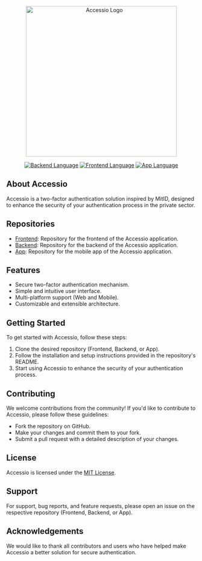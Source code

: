 <p align="center"><a href="https://github.com/NullerGoej/factor_backend" target="_blank"><img src="https://i.imgur.com/7aTMjW9.png" width="400" alt="Accessio Logo"></a></p>

<p align="center">
<a href="https://github.com/NullerGoej/factor_backend" target="_blank"><img src="https://img.shields.io/github/languages/top/NullerGoej/factor_backend" alt="Backend Language"></a>
<a href="https://github.com/NullerGoej/factor_front" target="_blank"><img src="https://img.shields.io/github/languages/top/NullerGoej/factor_front" alt="Frontend Language"></a>
<a href="https://github.com/NullerGoej/factor_app" target="_blank"><img src="https://img.shields.io/github/languages/top/NullerGoej/factor_app" alt="App Language"></a>
</p>

## About Accessio

Accessio is a two-factor authentication solution inspired by MitID, designed to enhance the security of your authentication process in the private sector.

## Repositories

- [Frontend](https://github.com/NullerGoej/factor_front): Repository for the frontend of the Accessio application.
- [Backend](https://github.com/NullerGoej/factor_backend): Repository for the backend of the Accessio application.
- [App](https://github.com/NullerGoej/factor_app): Repository for the mobile app of the Accessio application.

## Features

- Secure two-factor authentication mechanism.
- Simple and intuitive user interface.
- Multi-platform support (Web and Mobile).
- Customizable and extensible architecture.

## Getting Started

To get started with Accessio, follow these steps:

1. Clone the desired repository (Frontend, Backend, or App).
2. Follow the installation and setup instructions provided in the repository's README.
3. Start using Accessio to enhance the security of your authentication process.

## Contributing

We welcome contributions from the community! If you'd like to contribute to Accessio, please follow these guidelines:

- Fork the repository on GitHub.
- Make your changes and commit them to your fork.
- Submit a pull request with a detailed description of your changes.

## License

Accessio is licensed under the [MIT License](LICENSE).

## Support

For support, bug reports, and feature requests, please open an issue on the respective repository (Frontend, Backend, or App).

## Acknowledgements

We would like to thank all contributors and users who have helped make Accessio a better solution for secure authentication.
